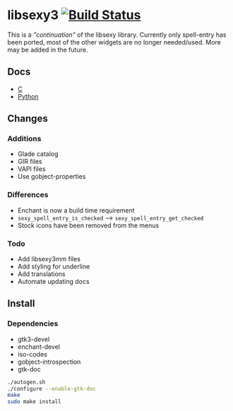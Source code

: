 # libsexy3 [![Build Status](https://travis-ci.org/TingPing/libsexy3.svg?branch=master)](https://travis-ci.org/TingPing/libsexy3)

This is a *"continuation"* of the libsexy library.
Currently only spell-entry has been ported, most of the
other widgets are no longer needed/used. More may be added
in the future.

## Docs

- [C](http://tingping.github.io/libsexy3/c)
- [Python](http://tingping.github.io/libsexy3/py)

## Changes

### Additions

- Glade catalog
- GIR files
- VAPI files
- Use gobject-properties

### Differences

- Enchant is now a build time requirement
- ```sexy_spell_entry_is_checked``` --> ```sexy_spell_entry_get_checked```
- Stock icons have been removed from the menus

### Todo

- Add libsexy3mm files
- Add styling for underline
- Add translations
- Automate updating docs

## Install

### Dependencies

- gtk3-devel
- enchant-devel
- iso-codes
- gobject-introspection
- gtk-doc

```sh
./autogen.sh
./configure --enable-gtk-doc
make
sudo make install
```
